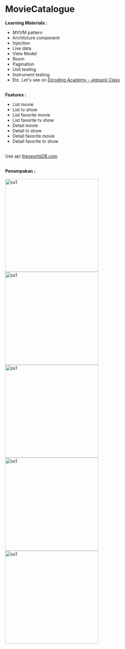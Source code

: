 # MovieCatalogue

**Learning Materials :**<br>
- MVVM pattern<br>
- Architcture component<br>
- Injection<br>
- Live data<br>
- View Model<br>
- Room<br>
- Pagination<br>
- Unit testing<br>
- Instrument testing<br>
- Etc. Let's see on [Dicoding Academy - Jetpack Class](https://www.dicoding.com/academies/129/tutorials)<br><br>

**Features :**<br>
- List movie <br>
- List tv show<br>
- List favorite movie<br>
- List favorite tv show<br>
- Detail movie<br>
- Detail tv show<br>
- Detail favorite movie<br>
- Detail favorite tv show<br><br>

Use api [thesportsDB.com](thesportsDB.com)<br><br>

**Penampakan :**<br><br>
<img width="300" alt="ss1" src="https://user-images.githubusercontent.com/32474003/62001658-52a29500-b11f-11e9-95a4-891127c3e882.png">
<img width="300" alt="ss1" src="https://user-images.githubusercontent.com/32474003/62001659-533b2b80-b11f-11e9-8e96-cb7a07f327e5.png">
<img width="300" alt="ss1" src="https://user-images.githubusercontent.com/32474003/62001660-533b2b80-b11f-11e9-80c2-5eb03053a0be.png">
<img width="300" alt="ss1" src="https://user-images.githubusercontent.com/32474003/62001661-53d3c200-b11f-11e9-9868-85b10bf15944.png">
<img width="300" alt="ss1" src="https://user-images.githubusercontent.com/32474003/62001662-5504ef00-b11f-11e9-8b90-6bfa2ced2131.png">



